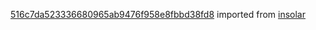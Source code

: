 [516c7da523336680965ab9476f958e8fbbd38fd8](https://github.com/insolar/insolar/commit/516c7da523336680965ab9476f958e8fbbd38fd8) imported from [insolar](https://github.com/insolar/insolar)

